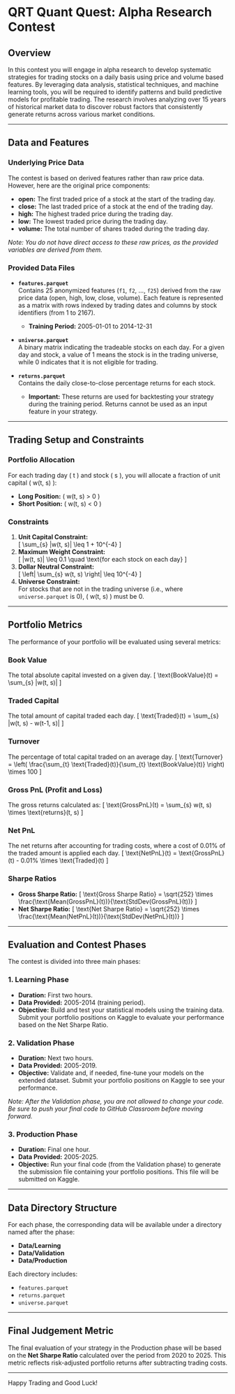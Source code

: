 # QRT Quant Quest: Alpha Research Contest

## Overview

In this contest you will engage in alpha research to develop systematic strategies for trading stocks on a daily basis using price and volume based features. By leveraging data analysis, statistical techniques, and machine learning tools, you will be required to identify patterns and build predictive models for profitable trading. The research involves analyzing over 15 years of historical market data to discover robust factors that consistently generate returns across various market conditions.

---

## Data and Features

### Underlying Price Data

The contest is based on derived features rather than raw price data. However, here are the original price components:
- **open:** The first traded price of a stock at the start of the trading day.
- **close:** The last traded price of a stock at the end of the trading day.
- **high:** The highest traded price during the trading day.
- **low:** The lowest traded price during the trading day.
- **volume:** The total number of shares traded during the trading day.

*Note: You do not have direct access to these raw prices, as the provided variables are derived from them.*

### Provided Data Files

- **`features.parquet`**  
  Contains 25 anonymized features (`f1`, `f2`, …, `f25`) derived from the raw price data (open, high, low, close, volume). Each feature is represented as a matrix with rows indexed by trading dates and columns by stock identifiers (from 1 to 2167).  
  - **Training Period:** 2005-01-01 to 2014-12-31

- **`universe.parquet`**  
  A binary matrix indicating the tradeable stocks on each day. For a given day and stock, a value of 1 means the stock is in the trading universe, while 0 indicates that it is not eligible for trading.

- **`returns.parquet`**  
  Contains the daily close-to-close percentage returns for each stock.  
  - **Important:** These returns are used for backtesting your strategy during the training period. Returns cannot be used as an input feature in your strategy.

---

## Trading Setup and Constraints

### Portfolio Allocation

For each trading day \( t \) and stock \( s \), you will allocate a fraction of unit capital \( w(t, s) \):
- **Long Position:** \( w(t, s) > 0 \)
- **Short Position:** \( w(t, s) < 0 \)

### Constraints

1. **Unit Capital Constraint:**  
   \[
   \sum_{s} |w(t, s)| \leq 1 + 10^{-4}
   \]
2. **Maximum Weight Constraint:**  
   \[
   |w(t, s)| \leq 0.1 \quad \text{for each stock on each day}
   \]
3. **Dollar Neutral Constraint:**  
   \[
   \left| \sum_{s} w(t, s) \right| \leq 10^{-4}
   \]
4. **Universe Constraint:**  
   For stocks that are not in the trading universe (i.e., where `universe.parquet` is 0), \( w(t, s) \) must be 0.

---

## Portfolio Metrics

The performance of your portfolio will be evaluated using several metrics:

### Book Value
The total absolute capital invested on a given day.
\[
\text{BookValue}(t) = \sum_{s} |w(t, s)|
\]

### Traded Capital
The total amount of capital traded each day.
\[
\text{Traded}(t) = \sum_{s} |w(t, s) - w(t-1, s)|
\]

### Turnover
The percentage of total capital traded on an average day.
\[
\text{Turnover} = \left( \frac{\sum_{t} \text{Traded}(t)}{\sum_{t} \text{BookValue}(t)} \right) \times 100
\]

### Gross PnL (Profit and Loss)
The gross returns calculated as:
\[
\text{GrossPnL}(t) = \sum_{s} w(t, s) \times \text{returns}(t, s)
\]

### Net PnL
The net returns after accounting for trading costs, where a cost of 0.01% of the traded amount is applied each day.
\[
\text{NetPnL}(t) = \text{GrossPnL}(t) - 0.01\% \times \text{Traded}(t)
\]

### Sharpe Ratios

- **Gross Sharpe Ratio:**
  \[
  \text{Gross Sharpe Ratio} = \sqrt{252} \times \frac{\text{Mean(GrossPnL}(t))}{\text{StdDev(GrossPnL}(t))}
  \]
- **Net Sharpe Ratio:**
  \[
  \text{Net Sharpe Ratio} = \sqrt{252} \times \frac{\text{Mean(NetPnL}(t))}{\text{StdDev(NetPnL}(t))}
  \]

---

## Evaluation and Contest Phases

The contest is divided into three main phases:

### 1. Learning Phase
- **Duration:** First two hours.
- **Data Provided:** 2005-2014 (training period).
- **Objective:** Build and test your statistical models using the training data. Submit your portfolio positions on Kaggle to evaluate your performance based on the Net Sharpe Ratio.

### 2. Validation Phase
- **Duration:** Next two hours.
- **Data Provided:** 2005-2019.
- **Objective:** Validate and, if needed, fine-tune your models on the extended dataset. Submit your portfolio positions on Kaggle to see your performance.

*Note: After the Validation phase, you are not allowed to change your code. Be sure to push your final code to GitHub Classroom before moving forward.*

### 3. Production Phase
- **Duration:** Final one hour.
- **Data Provided:** 2005-2025.
- **Objective:** Run your final code (from the Validation phase) to generate the submission file containing your portfolio positions. This file will be submitted on Kaggle.

---

## Data Directory Structure

For each phase, the corresponding data will be available under a directory named after the phase:
- **Data/Learning**
- **Data/Validation**
- **Data/Production**

Each directory includes:
- `features.parquet`
- `returns.parquet`
- `universe.parquet`

---

## Final Judgement Metric

The final evaluation of your strategy in the Production phase will be based on the **Net Sharpe Ratio** calculated over the period from 2020 to 2025. This metric reflects risk-adjusted portfolio returns after subtracting trading costs.

---

Happy Trading and Good Luck!
